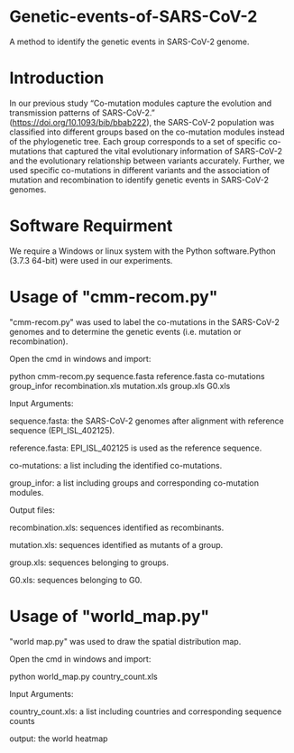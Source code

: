 # Genetic-events-of-SARS-CoV-2
A method to identify the genetic events in SARS-CoV-2 genome.
# Introduction
In our previous study “Co-mutation modules capture the evolution and transmission patterns of SARS-CoV-2.” (https://doi.org/10.1093/bib/bbab222), the SARS-CoV-2 population was classified into different groups based on the co-mutation modules instead of the phylogenetic tree. Each group corresponds to a set of specific co-mutations that captured the vital evolutionary information of SARS-CoV-2 and the evolutionary relationship between variants accurately. Further, we used specific co-mutations in different variants and the association of mutation and recombination to identify genetic events in SARS-CoV-2 genomes.
# Software Requirment
We require a Windows or linux system with the Python software.Python (3.7.3 64-bit) were used in our experiments.
# Usage of "cmm-recom.py"
"cmm-recom.py" was used to label the co-mutations in the SARS-CoV-2 genomes and to determine the genetic events (i.e. mutation or recombination).

Open the cmd in windows and import:

python cmm-recom.py sequence.fasta reference.fasta co-mutations group_infor recombination.xls mutation.xls group.xls G0.xls

Input Arguments:

sequence.fasta: the SARS-CoV-2 genomes after alignment with reference sequence (EPI_ISL_402125).

reference.fasta: EPI_ISL_402125 is used as the reference sequence.

co-mutations: a list including the identified co-mutations.

group_infor: a list including groups and corresponding co-mutation modules.

Output files:

recombination.xls: sequences identified as recombinants.

mutation.xls: sequences identified as mutants of a group.

group.xls: sequences belonging to groups.

G0.xls: sequences belonging to G0.

# Usage of "world_map.py"
"world map.py" was used to draw the spatial distribution map.

Open the cmd in windows and import:

python world_map.py country_count.xls

Input Arguments:

country_count.xls: a list including countries and corresponding sequence counts

output: the world heatmap
